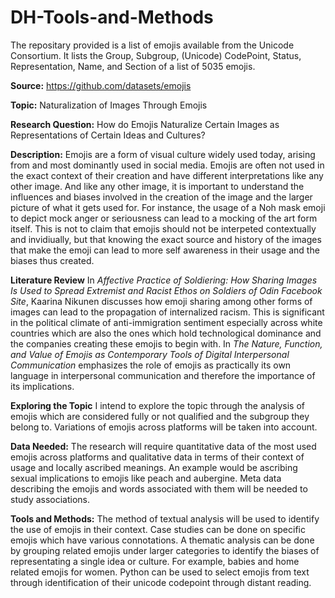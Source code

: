 # DH-Tools-and-Methods

The repositary provided is a list of emojis available from the Unicode Consortium. It lists the Group, Subgroup, (Unicode) CodePoint,	Status, Representation, Name, and Section of a list of 5035 emojis.

**Source:** https://github.com/datasets/emojis 

**Topic:** Naturalization of Images Through Emojis

**Research Question:** How do Emojis Naturalize Certain Images as Representations of Certain Ideas and Cultures?

**Description:** Emojis are a form of visual culture widely used today, arising from and most dominantly used in social media. Emojis are often not used in the exact context of their creation and have different interpretations like any other image. And like any other image, it is important to understand the influences and biases involved in the creation of the image and the larger picture of what it gets used for. For instance, the usage of a Noh mask emoji to depict mock anger or seriousness can lead to a mocking of the art form itself. This is not to claim that emojis should not be interpeted contextually and invidiually, but that knowing the exact source and history of the images that make the emoji can lead to more self awareness in their usage and the biases thus created.  

**Literature Review**
In _Affective Practice of Soldiering: How Sharing Images Is Used to Spread Extremist and Racist Ethos on Soldiers of Odin Facebook Site_, Kaarina Nikunen discusses how emoji sharing among other forms of images can lead to the propagation of internalized racism.
This is significant in the political climate of anti-immigration sentiment especially across white countries which are also the ones which hold technological dominance and the companies creating these emojis to begin with.
In _The Nature, Function, and Value of Emojis as Contemporary Tools of Digital Interpersonal Communication_ emphasizes the role of emojis as practically its own language in interpersonal communication and therefore the importance of its implications.

**Exploring the Topic**
I intend to explore the topic through the analysis of emojis which are considered fully or not qualified and the subgroup they belong to. Variations of emojis across platforms will be taken into account. 

**Data Needed:** The research will require quantitative data of the most used emojis across platforms and qualitative data in terms of their context of usage and locally ascribed meanings.
An example would be ascribing sexual implications to emojis like peach and aubergine. Meta data describing the emojis and words associated with them will be needed to study associations.

**Tools and Methods:** The method of textual analysis will be used to identify the use of emojis in their context. Case studies can be done on specific emojis which have various connotations.
A thematic analysis can be done by grouping related emojis under larger categories to identify the biases of representating a single idea or culture. For example, babies and home related emojis for women. 
Python can be used to select emojis from text through identification of their unicode codepoint through distant reading. 

